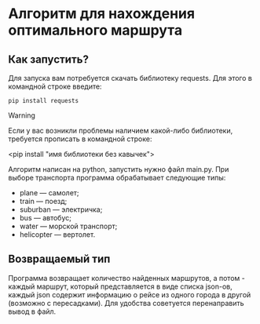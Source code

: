 # Алгоритм для нахождения оптимального маршрута
## Как запустить?

Для запуска вам потребуется скачать библиотеку requests. Для этого в командной строке введите:
```
pip install requests
```

> [!WARNING]
> Если у вас возникли проблемы наличием какой-либо библиотеки, требуется прописать в командной строке:
> 
> <pip install "имя библиотеки без кавычек">

Алгоритм написан на python, запустить нужно файл main.py.
При выборе транспорта программа обрабатывает следующие типы:
 * plane — самолет;
 * train — поезд;
 * suburban — электричка;
 * bus — автобус;
 * water — морской транспорт;
 * helicopter — вертолет.
## Возвращаемый тип
Программа возвращает количество найденных маршрутов, а потом - каждый маршрут, который представляется в виде списка json-ов, каждый json содержит информацию о рейсе из одного города в другой (возможно с пересадками).
Для удобства советуется перенаправить вывод в файл.
